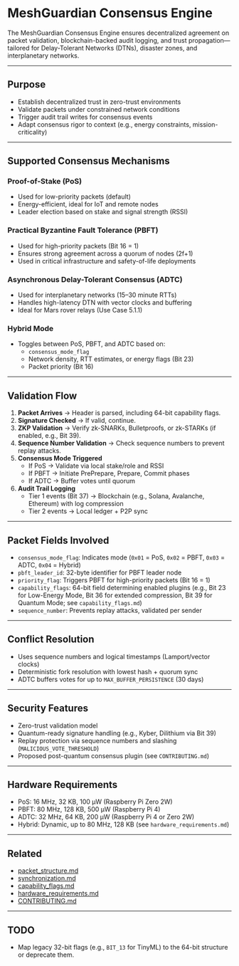 # MeshGuardian Consensus Engine

The MeshGuardian Consensus Engine ensures decentralized agreement on packet validation, blockchain-backed audit logging, and trust propagation—tailored for Delay-Tolerant Networks (DTNs), disaster zones, and interplanetary networks.

---

## Purpose

- Establish decentralized trust in zero-trust environments
- Validate packets under constrained network conditions
- Trigger audit trail writes for consensus events
- Adapt consensus rigor to context (e.g., energy constraints, mission-criticality)

---

## Supported Consensus Mechanisms

### Proof-of-Stake (PoS)

- Used for low-priority packets (default)
- Energy-efficient, ideal for IoT and remote nodes
- Leader election based on stake and signal strength (RSSI)

### Practical Byzantine Fault Tolerance (PBFT)

- Used for high-priority packets (Bit 16 = 1)
- Ensures strong agreement across a quorum of nodes (2f+1)
- Used in critical infrastructure and safety-of-life deployments

### Asynchronous Delay-Tolerant Consensus (ADTC)

- Used for interplanetary networks (15–30 minute RTTs)
- Handles high-latency DTN with vector clocks and buffering
- Ideal for Mars rover relays (Use Case 5.1.1)

### Hybrid Mode

- Toggles between PoS, PBFT, and ADTC based on:
  - `consensus_mode_flag`
  - Network density, RTT estimates, or energy flags (Bit 23)
  - Packet priority (Bit 16)

---

## Validation Flow

1. **Packet Arrives** → Header is parsed, including 64-bit capability flags.
2. **Signature Checked** → If valid, continue.
3. **ZKP Validation** → Verify zk-SNARKs, Bulletproofs, or zk-STARKs (if enabled, e.g., Bit 39).
4. **Sequence Number Validation** → Check sequence numbers to prevent replay attacks.
5. **Consensus Mode Triggered**
   - If PoS → Validate via local stake/role and RSSI
   - If PBFT → Initiate PrePrepare, Prepare, Commit phases
   - If ADTC → Buffer votes until quorum
6. **Audit Trail Logging**
   - Tier 1 events (Bit 37) → Blockchain (e.g., Solana, Avalanche, Ethereum) with log compression
   - Tier 2 events → Local ledger + P2P sync

---

## Packet Fields Involved

- `consensus_mode_flag`: Indicates mode (`0x01` = PoS, `0x02` = PBFT, `0x03` = ADTC, `0x04` = Hybrid)
- `pbft_leader_id`: 32-byte identifier for PBFT leader node
- `priority_flag`: Triggers PBFT for high-priority packets (Bit 16 = 1)
- `capability_flags`: 64-bit field determining enabled plugins (e.g., Bit 23 for Low-Energy Mode, Bit 36 for extended compression, Bit 39 for Quantum Mode; see `capability_flags.md`)
- `sequence_number`: Prevents replay attacks, validated per sender

---

## Conflict Resolution

- Uses sequence numbers and logical timestamps (Lamport/vector clocks)
- Deterministic fork resolution with lowest hash + quorum sync
- ADTC buffers votes for up to `MAX_BUFFER_PERSISTENCE` (30 days)

---

## Security Features

- Zero-trust validation model
- Quantum-ready signature handling (e.g., Kyber, Dilithium via Bit 39)
- Replay protection via sequence numbers and slashing (`MALICIOUS_VOTE_THRESHOLD`)
- Proposed post-quantum consensus plugin (see `CONTRIBUTING.md`)

---

## Hardware Requirements

- PoS: 16 MHz, 32 KB, 100 µW (Raspberry Pi Zero 2W)
- PBFT: 80 MHz, 128 KB, 500 µW (Raspberry Pi 4)
- ADTC: 32 MHz, 64 KB, 200 µW (Raspberry Pi 4 or Zero 2W)
- Hybrid: Dynamic, up to 80 MHz, 128 KB (see `hardware_requirements.md`)

---

## Related

- [packet_structure.md](./packet_structure.md)
- [synchronization.md](./synchronization.md)
- [capability_flags.md](./capability_flags.md)
- [hardware_requirements.md](./hardware_requirements.md)
- [CONTRIBUTING.md](./CONTRIBUTING.md)

---

## TODO
- Map legacy 32-bit flags (e.g., `BIT_13` for TinyML) to the 64-bit structure or deprecate them.